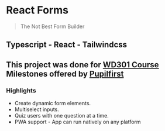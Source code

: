 # React Forms
> The Not Best Form Builder

## Typescript - React - Tailwindcss

## This project was done for [WD301 Course](https://www.pupilfirst.school/courses/1572/curriculum) Milestones offered by [Pupilfirst](https://www.pupilfirst.school/)

### Highlights
- Create dynamic form elements.
- Multiselect inputs.
- Quiz users with one question at a time.
- PWA support - App can run natively  on any platform
